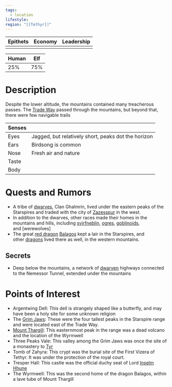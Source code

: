 ```yaml
---
tags:
  - location
lifestyle: 
region: "[[Tethyr]]"
---
```


| Epithets | Economy | Leadership |
| -------- | ------- | ---------- |
|          |         |            |

| Human | Elf |
| ----- | --- |
| 25%   | 75% |

# Description
Despite the lower altitude, the mountains contained many treacherous passes. The [Trade Way](https://forgottenrealms.fandom.com/wiki/Trade_Way "Trade Way") passed through the mountains, but beyond that, there were few navigable trails

| Senses |                                                     |
| ------ | --------------------------------------------------- |
| Eyes   | Jagged, but relatively short, peaks dot the horizon |
| Ears   | Birdsong is common                                  |
| Nose   | Fresh air and nature                                |
| Taste  |                                                     |
| Body   |                                                     |


# Quests and Rumors
- A tribe of [dwarves](https://forgottenrealms.fandom.com/wiki/Dwarf "Dwarf"), Clan Ghalmrin, lived under the eastern peaks of the Starspires and traded with the city of [Zazesspur](https://forgottenrealms.fandom.com/wiki/Zazesspur "Zazesspur") in the west.
- In addition to the dwarves, other races made their homes in the mountains and hills, including [svirfneblin](https://forgottenrealms.fandom.com/wiki/Svirfneblin "Svirfneblin"), [ogres](https://forgottenrealms.fandom.com/wiki/Ogre "Ogre"), [goblinoids](https://forgottenrealms.fandom.com/wiki/Goblinoid "Goblinoid"), and [werewolves]
- The great [red dragon](https://forgottenrealms.fandom.com/wiki/Red_dragon "Red dragon") [Balagos](https://forgottenrealms.fandom.com/wiki/Balagos "Balagos") kept a lair in the Starspires, and other [dragons](https://forgottenrealms.fandom.com/wiki/Dragon "Dragon") lived there as well, in the western mountains.
## Secrets
- Deep below the mountains, a network of [dwarven](https://forgottenrealms.fandom.com/wiki/Dwarf "Dwarf") highways connected to the Nemessor Tunnel, extended under the mountains

# Points of Interest
- Argentwing Dell: This dell is strangely shaped like a butterfly, and may have been a holy site for some unknown religion
- The [Grim Jaws](https://forgottenrealms.fandom.com/wiki/Grim_Jaws "Grim Jaws"): These were the four tallest peaks in the Starspire range and were located east of the Trade Way.
- [Mount Thargill](https://forgottenrealms.fandom.com/wiki/Mount_Thargill "Mount Thargill"): This easternmost peak in the range was a dead volcano and the location of the Wyrmwell
- Three Peaks Vale: This valley among the Grim Jaws was once the site of a monastery to [Tyr](https://forgottenrealms.fandom.com/wiki/Tyr "Tyr")
- Tomb of Zahyra: This crypt was the burial site of the First Vizera of Tethyr. It was under the protection of the royal court.
- Tresper Hall: This castle was the official duchy seat of Lord [Inselm Hhune](https://forgottenrealms.fandom.com/wiki/Inselm_Hhune "Inselm Hhune")
- The Wyrmwell: This was the second home of the dragon Balagos, within a lave tube of Mount Thargill